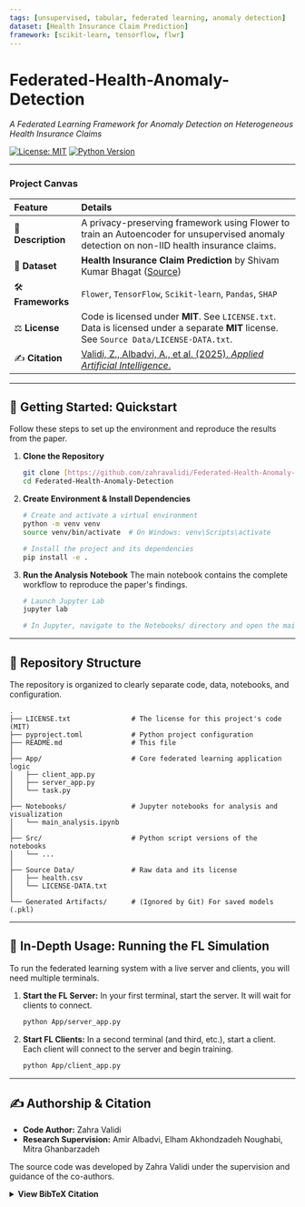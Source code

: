 ```yaml
---
tags: [unsupervised, tabular, federated learning, anomaly detection]
dataset: [Health Insurance Claim Prediction]
framework: [scikit-learn, tensorflow, flwr]
---
```


# Federated-Health-Anomaly-Detection
*A Federated Learning Framework for Anomaly Detection on Heterogeneous Health Insurance Claims*

[![License: MIT](https://img.shields.io/badge/License-MIT-yellow.svg)](https://opensource.org/licenses/MIT)
[![Python Version](https://img.shields.io/badge/python-3.9%2B-blue.svg)](https://www.python.org/downloads/)

---

### **Project Canvas**

| Feature | Details |
| :--- | :--- |
| 📖 **Description** | A privacy-preserving framework using Flower to train an Autoencoder for unsupervised anomaly detection on non-IID health insurance claims. |
| 💾 **Dataset** | **Health Insurance Claim Prediction** by Shivam Kumar Bhagat ([Source](https://github.com/bhagat-shivam/Health-Insurace-claim-prediction)) |
| 🛠️ **Frameworks** | `Flower`, `TensorFlow`, `Scikit-learn`, `Pandas`, `SHAP` |
| ⚖️ **License** | Code is licensed under **MIT**. See `LICENSE.txt`. <br> Data is licensed under a separate **MIT** license. See `Source Data/LICENSE-DATA.txt`. |
| ✍️ **Citation** | [Validi, Z., Albadvi, A., et al. (2025). *Applied Artificial Intelligence*.](#citation) |

---

## 🚀 Getting Started: Quickstart

Follow these steps to set up the environment and reproduce the results from the paper.

1.  **Clone the Repository**
    ```bash
    git clone [https://github.com/zahravalidi/Federated-Health-Anomaly-Detection.git](https://github.com/zahravalidi/Federated-Health-Anomaly-Detection.git)
    cd Federated-Health-Anomaly-Detection
    ```

2.  **Create Environment & Install Dependencies**
    ```bash
    # Create and activate a virtual environment
    python -m venv venv
    source venv/bin/activate  # On Windows: venv\Scripts\activate

    # Install the project and its dependencies
    pip install -e .
    ```

3.  **Run the Analysis Notebook**
    The main notebook contains the complete workflow to reproduce the paper's findings.
    ```bash
    # Launch Jupyter Lab
    jupyter lab

    # In Jupyter, navigate to the Notebooks/ directory and open the main analysis notebook.
    ```

---

## 📂 Repository Structure

The repository is organized to clearly separate code, data, notebooks, and configuration.

```
.
├── LICENSE.txt               # The license for this project's code (MIT)
├── pyproject.toml            # Python project configuration
├── README.md                 # This file
│
├── App/                      # Core federated learning application logic
│   ├── client_app.py
│   ├── server_app.py
│   └── task.py
│
├── Notebooks/                # Jupyter notebooks for analysis and visualization
│   └── main_analysis.ipynb
│
├── Src/                      # Python script versions of the notebooks
│   └── ...
│
├── Source Data/              # Raw data and its license
│   ├── health.csv
│   └── LICENSE-DATA.txt
│
└── Generated Artifacts/      # (Ignored by Git) For saved models (.pkl)
```

---

## 🔬 In-Depth Usage: Running the FL Simulation

To run the federated learning system with a live server and clients, you will need multiple terminals.

1.  **Start the FL Server:**
    In your first terminal, start the server. It will wait for clients to connect.
    ```bash
    python App/server_app.py
    ```

2.  **Start FL Clients:**
    In a second terminal (and third, etc.), start a client. Each client will connect to the server and begin training.
    ```bash
    python App/client_app.py
    ```

---

## ✍️ Authorship & Citation

* **Code Author:** Zahra Validi
* **Research Supervision:** Amir Albadvi, Elham Akhondzadeh Noughabi, Mitra Ghanbarzadeh

The source code was developed by Zahra Validi under the supervision and guidance of the co-authors.

<details>
<summary><strong>View BibTeX Citation</strong></summary>

```bibtex
@article{Validi2025,
  author    = {Validi, Zahra and Albadvi, Amir and Noughabi, Elham Akhondzadeh and Ghanbarzadeh, Mitra},
  title     = {A Federated Learning Framework for Anomaly Detection on Heterogeneous Health Insurance Claims},
  journal   = {Applied Artificial Intelligence},
  year      = {2025},
}
```
</details>
